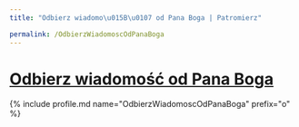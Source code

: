 ```yaml
---
title: "Odbierz wiadomo\u015B\u0107 od Pana Boga | Patromierz"

permalink: /OdbierzWiadomoscOdPanaBoga
---
```


# [Odbierz wiadomość od Pana Boga](https://patronite.pl/OdbierzWiadomoscOdPanaBoga)

{% include profile.md name="OdbierzWiadomoscOdPanaBoga" prefix="o" %}
